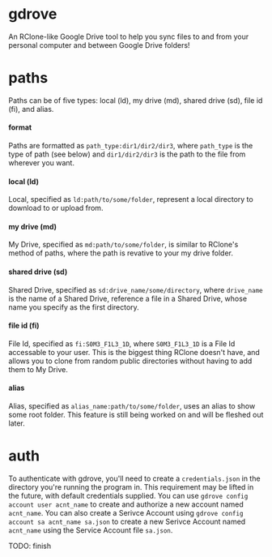 # gdrove
An RClone-like Google Drive tool to help you sync files to and from your personal computer and between Google Drive folders!

# paths
Paths can be of five types: local (ld), my drive (md), shared drive (sd), file id (fi), and alias.
#### format
Paths are formatted as `path_type:dir1/dir2/dir3`, where `path_type` is the type of path (see below) and `dir1/dir2/dir3` is the path to the file from wherever you want.
#### local (ld)
Local, specified as `ld:path/to/some/folder`, represent a local directory to download to or upload from.
#### my drive (md)
My Drive, specified as `md:path/to/some/folder`, is similar to RClone's method of paths, where the path is revative to your my drive folder.
#### shared drive (sd)
Shared Drive, specified as `sd:drive_name/some/directory`, where `drive_name` is the name of a Shared Drive, reference a file in a Shared Drive, whose name you specify as the first directory.
#### file id (fi)
File Id, specified as `fi:S0M3_F1L3_1D`, where `S0M3_F1L3_1D` is a File Id accessable to your user. This is the biggest thing RClone doesn't have, and allows you to clone from random public directories without having to add them to My Drive.
#### alias
Alias, specified as `alias_name:path/to/some/folder`, uses an alias to show some root folder. This feature is still being worked on and will be fleshed out later.

# auth
To authenticate with gdrove, you'll need to create a `credentials.json` in the directory you're running the program in. This requirement may be lifted in the future, with default credentials supplied. You can use `gdrove config account user acnt_name` to create and authorize a new account named `acnt_name`. You can also create a Serivce Account using `gdrove config account sa acnt_name sa.json` to create a new Serivce Account named `acnt_name` using the Service Account file `sa.json`.

TODO: finish
